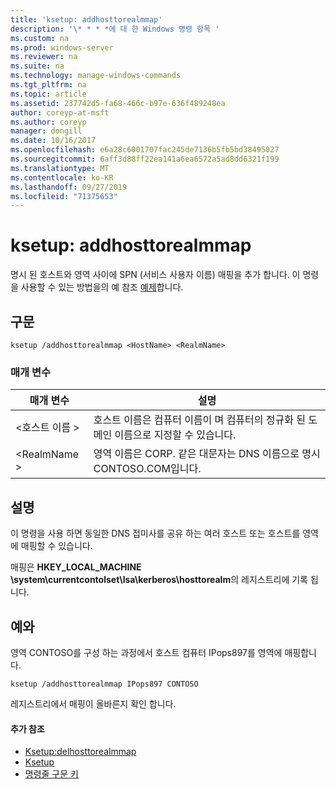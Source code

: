 ```yaml
---
title: 'ksetup: addhosttorealmmap'
description: '\* * * *에 대 한 Windows 명령 항목 '
ms.custom: na
ms.prod: windows-server
ms.reviewer: na
ms.suite: na
ms.technology: manage-windows-commands
ms.tgt_pltfrm: na
ms.topic: article
ms.assetid: 237742d5-fa68-466c-b97e-636f489248ea
author: coreyp-at-msft
ms.author: coreyp
manager: dongill
ms.date: 10/16/2017
ms.openlocfilehash: e6a28c6001707fac245de7136b5fb5bd38495027
ms.sourcegitcommit: 6aff3d88ff22ea141a6ea6572a5ad8dd6321f199
ms.translationtype: MT
ms.contentlocale: ko-KR
ms.lasthandoff: 09/27/2019
ms.locfileid: "71375653"
---
```

# <a name="ksetupaddhosttorealmmap"></a>ksetup: addhosttorealmmap



명시 된 호스트와 영역 사이에 SPN (서비스 사용자 이름) 매핑을 추가 합니다. 이 명령을 사용할 수 있는 방법을의 예 참조 [예제](#BKMK_Examples)합니다.

## <a name="syntax"></a>구문

```
ksetup /addhosttorealmmap <HostName> <RealmName>
```

### <a name="parameters"></a>매개 변수

|매개 변수|설명|
|---------|-----------|
|\<호스트 이름 >|호스트 이름은 컴퓨터 이름이 며 컴퓨터의 정규화 된 도메인 이름으로 지정할 수 있습니다.|
|\<RealmName >|영역 이름은 CORP. 같은 대문자는 DNS 이름으로 명시 CONTOSO.COM입니다.|

## <a name="remarks"></a>설명

이 명령을 사용 하면 동일한 DNS 접미사를 공유 하는 여러 호스트 또는 호스트를 영역에 매핑할 수 있습니다.

매핑은 **HKEY_LOCAL_MACHINE \system\currentcontolset\lsa\kerberos\hosttorealm**의 레지스트리에 기록 됩니다.

## <a name="BKMK_Examples"></a>예와

영역 CONTOSO를 구성 하는 과정에서 호스트 컴퓨터 IPops897를 영역에 매핑합니다.
```
ksetup /addhosttorealmmap IPops897 CONTOSO
```
레지스트리에서 매핑이 올바른지 확인 합니다.

#### <a name="additional-references"></a>추가 참조

-   [Ksetup:delhosttorealmmap](ksetup-delhosttorealmmap.md)
-   [Ksetup](ksetup.md)
-   [명령줄 구문 키](command-line-syntax-key.md)